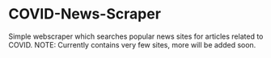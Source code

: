 # COVID-News-Scraper

Simple webscraper which searches popular news sites for articles related to COVID. NOTE: Currently contains very few sites, more will be added soon.
